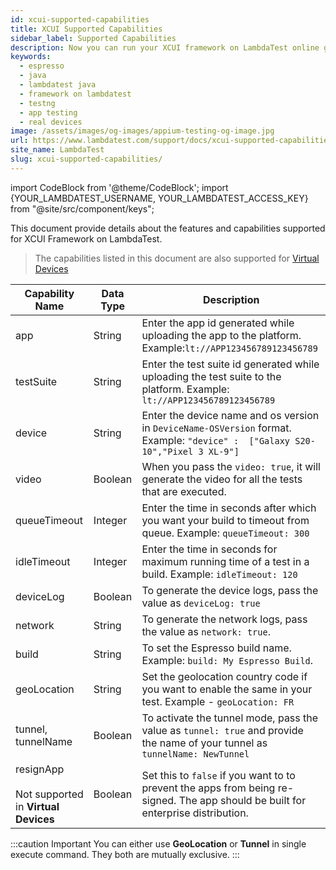 ```yaml
---
id: xcui-supported-capabilities
title: XCUI Supported Capabilities
sidebar_label: Supported Capabilities
description: Now you can run your XCUI framework on LambdaTest online grid of 3000+ real desktop browsers and real operating systems with its supported capabilities.
keywords:
  - espresso
  - java
  - lambdatest java
  - framework on lambdatest
  - testng
  - app testing
  - real devices
image: /assets/images/og-images/appium-testing-og-image.jpg
url: https://www.lambdatest.com/support/docs/xcui-supported-capabilities/
site_name: LambdaTest
slug: xcui-supported-capabilities/
---
```


import CodeBlock from '@theme/CodeBlock';
import {YOUR_LAMBDATEST_USERNAME, YOUR_LAMBDATEST_ACCESS_KEY} from "@site/src/component/keys";

<script type="application/ld+json"
      dangerouslySetInnerHTML={{ __html: JSON.stringify({
       "@context": "https://schema.org",
        "@type": "BreadcrumbList",
        "itemListElement": [{
          "@type": "ListItem",
          "position": 1,
          "name": "Home",
          "item": "https://www.lambdatest.com"
        },{
          "@type": "ListItem",
          "position": 2,
          "name": "Support",
          "item": "https://www.lambdatest.com/support/docs/"
        },{
          "@type": "ListItem",
          "position": 3,
          "name": "Espresso Supported Capabilities",
          "item": "https://www.lambdatest.com/support/docs/xcui-supported-capabilities/"
        }]
      })
    }}
></script>

This document provide details about the features and capabilities supported for XCUI Framework on LambdaTest.

> The capabilities listed in this document are also supported for [Virtual Devices](/support/docs/app-automation-on-emulators-simulators/)

| Capability Name | Data Type | Description |
|------|-----------|-------------|
| app | String | Enter the app id generated while uploading the app to the platform. Example:`lt://APP123456789123456789` |
| testSuite | String | Enter the test suite id generated while uploading the test suite to the platform. Example: `lt://APP123456789123456789` |
| device | String | Enter the device name and os version in `DeviceName-OSVersion` format. Example: `"device" :  ["Galaxy S20-10","Pixel 3 XL-9"]` |
| video | Boolean | When you pass the `video: true`, it will generate the video for all the tests that are executed. |
| queueTimeout | Integer | Enter the time in seconds after which you want your build to timeout from queue. Example: `queueTimeout: 300` |
| idleTimeout | Integer | Enter the time in seconds for maximum running time of a test in a build. Example: `idleTimeout: 120`|
| deviceLog | Boolean | To generate the device logs, pass the value as `deviceLog: true` |
| network | String | To generate the network logs, pass the value as `network: true`. |
| build | String | To set the Espresso build name. Example: `build: My Espresso Build`. |
| geoLocation | String | Set the geolocation country code if you want to enable the same in your test. Example - `geoLocation: FR`|
| tunnel, tunnelName | Boolean | To activate the tunnel mode, pass the value as `tunnel: true` and provide the name of your tunnel as `tunnelName: NewTunnel` |
| resignApp <br /> <br />Not supported in **Virtual Devices** | Boolean | Set this to `false` if you want to to prevent the apps from being re-signed. The app should be built for enterprise distribution. |

:::caution Important
You can either use **GeoLocation** or **Tunnel** in single execute command. They both are mutually exclusive.
:::